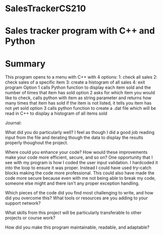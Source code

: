 # SalesTrackerCS210

# Sales tracker program with C++ and Python

# Summary
This program opens to a menu with C++ with 4 options:
  1: check all sales
  2: check sales of a specific item
  3: create a histogram of all sales
  4: exit program
Option 1 calls Python function to display each item sold and the number of times that item has sold
option 2 asks for which item you would like to check, calls python with item as string parameter and returns how many times that item has sold
  if the item is not listed, it tells you item has not yet sold
option 3 calls python function to create a .dat file which will be read in C++ to display a histogram of all items sold

Journal:

What did you do particularly well?
  I feel as though I did a good job reading input from the file and iterating though the data to display the results properly thoughout the project.
  
Where could you enhance your code? How would these improvements make your code more efficient, secure, and so on?
  One opportunity that I see with my program is how I coded the user input validation. I hardcoded it into the loop to ensure it was proper. Instead I could have used
  try-catch blocks making the code more professional. This could also have made the code more secure because even with me not being able to break my code, someone else
  might and there isn't any proper exception handling. 
  
Which pieces of the code did you find most challenging to write, and how did you overcome this? What tools or resources are you adding to your support network?
  
  
What skills from this project will be particularly transferable to other projects or course work?
  
  
How did you make this program maintainable, readable, and adaptable?
  
